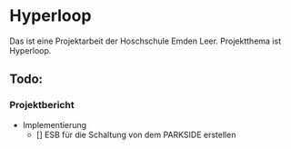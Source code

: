 # Hyperloop
Das ist eine Projektarbeit der Hoschschule Emden Leer. Projektthema ist Hyperloop.

## Todo:
### Projektbericht    
- Implementierung
    - [] ESB für die Schaltung von dem PARKSIDE erstellen